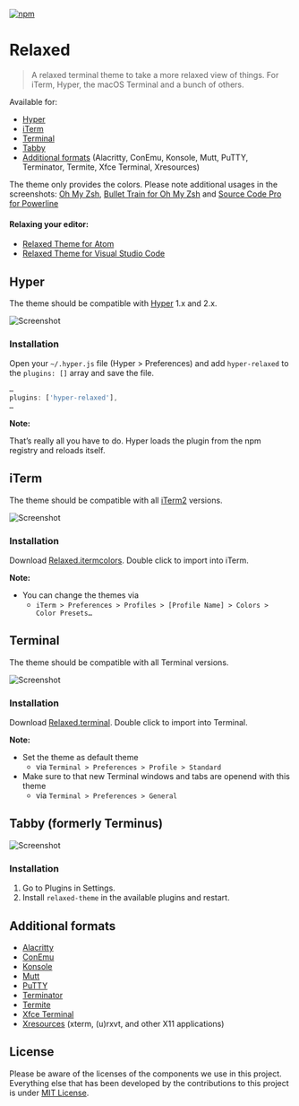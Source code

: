 [![npm](https://img.shields.io/npm/dm/hyper-relaxed.svg?label=hyper-relaxed&nbsp;downloads)](https://www.npmjs.com/package/hyper-relaxed)

# Relaxed

> A relaxed terminal theme to take a more relaxed view of things. For iTerm, Hyper, the macOS Terminal and a bunch of others.

Available for:

- [Hyper](#hyper)
- [iTerm](#iterm)
- [Terminal](#terminal)
- [Tabby](#tabby-formerly-terminus)
- [Additional formats](#additional-formats) (Alacritty, ConEmu, Konsole, Mutt, PuTTY, Terminator, Termite, Xfce Terminal, Xresources)

The theme only provides the colors. Please note additional usages in the screenshots: [Oh My Zsh](https://github.com/robbyrussell/oh-my-zsh), [Bullet Train for Oh My Zsh](https://github.com/caiogondim/bullet-train.zsh) and [Source Code Pro for Powerline](https://github.com/powerline/fonts/blob/master/SourceCodePro/Source%20Code%20Pro%20for%20Powerline.otf)

#### Relaxing your editor:

* [Relaxed Theme for Atom](https://github.com/Relaxed-Theme/atom-relaxed-syntax)
* [Relaxed Theme for Visual Studio Code](https://github.com/Relaxed-Theme/vscode-theme-relaxed)

## Hyper

The theme should be compatible with [Hyper](https://hyper.is/) 1.x and 2.x.

![Screenshot](screenshots/hyper.png)

### Installation

Open your `~/.hyper.js` file (Hyper > Preferences) and add `hyper-relaxed` to the `plugins: []` array and save the file.

```js
…
plugins: ['hyper-relaxed'],
…
```

**Note:**

That’s really all you have to do. Hyper loads the plugin from the npm registry and reloads itself.

## iTerm

The theme should be compatible with all [iTerm2](https://iterm2.com/) versions.

![Screenshot](screenshots/iterm.png)

### Installation

Download [Relaxed.itermcolors](https://gitcdn.link/cdn/Relaxed-Theme/relaxed-terminal-themes/master/themes/Relaxed.itermcolors). Double click to import into iTerm.

**Note:**

- You can change the themes via
  - `iTerm > Preferences > Profiles > [Profile Name] > Colors > Color Presets…`

## Terminal

The theme should be compatible with all Terminal versions.

![Screenshot](screenshots/terminal.png)

### Installation

Download [Relaxed.terminal](https://gitcdn.link/cdn/Relaxed-Theme/relaxed-terminal-themes/master/themes/Relaxed.terminal). Double click to import into Terminal.

**Note:**

- Set the theme as default theme
  - via `Terminal > Preferences > Profile > Standard`
- Make sure to that new Terminal windows and tabs are openend with this theme
  - via `Terminal > Preferences > General`

## Tabby (formerly Terminus)

![Screenshot](screenshots/terminus.png)

### Installation

1. Go to Plugins in Settings.
1. Install `relaxed-theme` in the available plugins and restart.

## Additional formats

- [Alacritty](https://gitcdn.link/cdn/Relaxed-Theme/relaxed-terminal-themes/master/themes/Alacritty/Relaxed)
- [ConEmu](https://gitcdn.link/cdn/Relaxed-Theme/relaxed-terminal-themes/master/themes/Relaxed.xml)
- [Konsole](https://gitcdn.link/cdn/Relaxed-Theme/relaxed-terminal-themes/master/themes/Relaxed.colorscheme)
- [Mutt](https://gitcdn.link/cdn/Relaxed-Theme/relaxed-terminal-themes/master/themes/Relaxed.muttrc)
- [PuTTY](https://gitcdn.link/cdn/Relaxed-Theme/relaxed-terminal-themes/master/themes/Relaxed.reg)
- [Terminator](https://gitcdn.link/cdn/Relaxed-Theme/relaxed-terminal-themes/master/themes/Relaxed.config)
- [Termite](https://gitcdn.link/cdn/Relaxed-Theme/relaxed-terminal-themes/master/themes/Relaxed)
- [Xfce Terminal](https://gitcdn.link/cdn/Relaxed-Theme/relaxed-terminal-themes/master/themes/Relaxed.theme)
- [Xresources](https://gitcdn.link/cdn/Relaxed-Theme/relaxed-terminal-themes/master/themes/Xresources/Relaxed) (xterm, (u)rxvt, and other X11 applications)

## License

Please be aware of the licenses of the components we use in this project.
Everything else that has been developed by the contributions to this project is under [MIT License](LICENSE).
